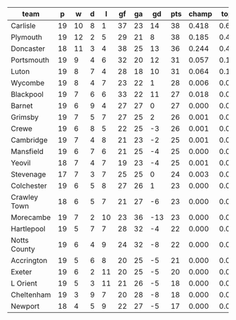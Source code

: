 |     team     | p  | w  | d | l  | gf | ga | gd  | pts | champ | top2  | top3  | top4  |  5-7  | bot4  | bot3  | bot2  |
|--------------|----|----|---|----|----|----|-----|-----|-------|-------|-------|-------|-------|-------|-------|-------|
| Carlisle     | 19 | 10 | 8 |  1 | 37 | 23 |  14 |  38 | 0.418 | 0.661 | 0.813 | 0.898 | 0.086 | 0.000 | 0.000 | 0.000|
| Plymouth     | 19 | 12 | 2 |  5 | 29 | 21 |   8 |  38 | 0.185 | 0.403 | 0.604 | 0.747 | 0.196 | 0.000 | 0.000 | 0.000|
| Doncaster    | 18 | 11 | 3 |  4 | 38 | 25 |  13 |  36 | 0.244 | 0.479 | 0.660 | 0.794 | 0.163 | 0.000 | 0.000 | 0.000|
| Portsmouth   | 19 |  9 | 4 |  6 | 32 | 20 |  12 |  31 | 0.057 | 0.155 | 0.289 | 0.444 | 0.337 | 0.001 | 0.000 | 0.000|
| Luton        | 19 |  8 | 7 |  4 | 28 | 18 |  10 |  31 | 0.064 | 0.177 | 0.320 | 0.474 | 0.337 | 0.001 | 0.000 | 0.000|
| Wycombe      | 19 |  8 | 4 |  7 | 23 | 22 |   1 |  28 | 0.006 | 0.025 | 0.060 | 0.122 | 0.291 | 0.017 | 0.010 | 0.004|
| Blackpool    | 19 |  7 | 6 |  6 | 33 | 22 |  11 |  27 | 0.018 | 0.062 | 0.138 | 0.243 | 0.368 | 0.004 | 0.002 | 0.001|
| Barnet       | 19 |  6 | 9 |  4 | 27 | 27 |   0 |  27 | 0.000 | 0.004 | 0.011 | 0.027 | 0.120 | 0.098 | 0.062 | 0.033|
| Grimsby      | 19 |  7 | 5 |  7 | 27 | 25 |   2 |  26 | 0.001 | 0.004 | 0.012 | 0.031 | 0.132 | 0.079 | 0.049 | 0.025|
| Crewe        | 19 |  6 | 8 |  5 | 22 | 25 |  -3 |  26 | 0.001 | 0.004 | 0.010 | 0.025 | 0.111 | 0.094 | 0.060 | 0.034|
| Cambridge    | 19 |  7 | 4 |  8 | 21 | 23 |  -2 |  25 | 0.001 | 0.003 | 0.009 | 0.022 | 0.119 | 0.096 | 0.061 | 0.032|
| Mansfield    | 19 |  6 | 7 |  6 | 21 | 25 |  -4 |  25 | 0.000 | 0.002 | 0.005 | 0.013 | 0.066 | 0.167 | 0.116 | 0.070|
| Yeovil       | 18 |  7 | 4 |  7 | 19 | 23 |  -4 |  25 | 0.001 | 0.003 | 0.011 | 0.027 | 0.116 | 0.092 | 0.063 | 0.034|
| Stevenage    | 17 |  7 | 3 |  7 | 25 | 25 |   0 |  24 | 0.003 | 0.013 | 0.042 | 0.086 | 0.232 | 0.037 | 0.023 | 0.012|
| Colchester   | 19 |  6 | 5 |  8 | 27 | 26 |   1 |  23 | 0.000 | 0.001 | 0.005 | 0.014 | 0.069 | 0.162 | 0.113 | 0.066|
| Crawley Town | 18 |  6 | 5 |  7 | 21 | 27 |  -6 |  23 | 0.000 | 0.002 | 0.004 | 0.010 | 0.060 | 0.188 | 0.131 | 0.079|
| Morecambe    | 19 |  7 | 2 | 10 | 23 | 36 | -13 |  23 | 0.000 | 0.000 | 0.002 | 0.003 | 0.025 | 0.335 | 0.254 | 0.170|
| Hartlepool   | 19 |  5 | 7 |  7 | 28 | 32 |  -4 |  22 | 0.000 | 0.001 | 0.002 | 0.006 | 0.050 | 0.245 | 0.174 | 0.108|
| Notts County | 19 |  6 | 4 |  9 | 24 | 32 |  -8 |  22 | 0.000 | 0.000 | 0.001 | 0.004 | 0.025 | 0.335 | 0.254 | 0.172|
| Accrington   | 19 |  5 | 6 |  8 | 20 | 25 |  -5 |  21 | 0.000 | 0.001 | 0.001 | 0.005 | 0.040 | 0.242 | 0.178 | 0.111|
| Exeter       | 19 |  6 | 2 | 11 | 20 | 25 |  -5 |  20 | 0.000 | 0.000 | 0.001 | 0.003 | 0.025 | 0.346 | 0.262 | 0.180|
| L Orient     | 19 |  5 | 3 | 11 | 21 | 26 |  -5 |  18 | 0.000 | 0.000 | 0.000 | 0.000 | 0.006 | 0.566 | 0.472 | 0.358|
| Cheltenham   | 19 |  3 | 9 |  7 | 20 | 28 |  -8 |  18 | 0.000 | 0.000 | 0.001 | 0.001 | 0.011 | 0.467 | 0.375 | 0.268|
| Newport      | 18 |  4 | 5 |  9 | 22 | 27 |  -5 |  17 | 0.000 | 0.000 | 0.001 | 0.002 | 0.016 | 0.427 | 0.341 | 0.242|
